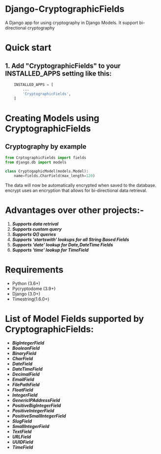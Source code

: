 # Django-CryptographicFields
A Django app for using cryptography in Django Models. It support bi-directional cryptography  
# Quick start
## 1. Add "CryptographicFields" to your INSTALLED_APPS setting like this:
``` py
    INSTALLED_APPS = [
        ...
        'CryptographicFields',
    ]
```
# Creating Models using CryptographicFields
## Cryptography by example
```py
from CrptographicFields import fields
from django.db import models

class CryptogaphicModel(models.Model):
    name=fields.CharField(max_length=120)
```
The data will now be automatically encrypted when saved to the database. encrypt uses an encryption that allows for bi-directional data retrieval.

# Advantages over other projects:-
1. **_Supports data retrival_**
2. **_Supports custom query_**
3. **_Supports Q() queries_**
4. **_Supports 'startswith' lookups for all String Based Fields_**
5. **_Supports 'date' lookup for Date,DateTime Fields_**
6. **_Supports 'time' lookup for TimeField_**

# Requirements
* Python (3.6+)
* Pycryptodome (3.9+)
* Django (3.0+)
* Timestring(1.6.0+)
# List of Model Fields supported by CryptographicFields:
* ___BigIntegerField___
* ___BooleanField___
* ___BinaryField___
* ___CharField___
* ___DateField___
* ___DateTimeField___
* ___DecimalField___
* ___EmailField___
* ___FilePathField___
* ___FloatField___
* ___IntegerField___
* ___GenericIPAddressField___
* ___PositiveBigIntegerField___
* ___PositiveIntegerField___
* ___PositiveSmallIntegerField___
* ___SlugField___
* ___SmallIntegerField___
* ___TextField___
* ___URLField___
* ___UUIDField___
* ___TimeField___
